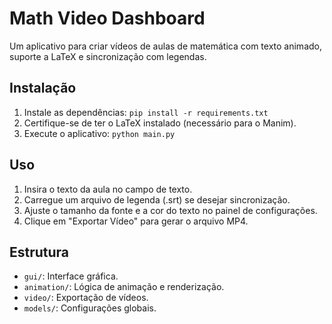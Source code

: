 # Math Video Dashboard

Um aplicativo para criar vídeos de aulas de matemática com texto animado, suporte a LaTeX e sincronização com legendas.

## Instalação
1. Instale as dependências: `pip install -r requirements.txt`
2. Certifique-se de ter o LaTeX instalado (necessário para o Manim).
3. Execute o aplicativo: `python main.py`

## Uso
1. Insira o texto da aula no campo de texto.
2. Carregue um arquivo de legenda (.srt) se desejar sincronização.
3. Ajuste o tamanho da fonte e a cor do texto no painel de configurações.
4. Clique em "Exportar Vídeo" para gerar o arquivo MP4.

## Estrutura
- `gui/`: Interface gráfica.
- `animation/`: Lógica de animação e renderização.
- `video/`: Exportação de vídeos.
- `models/`: Configurações globais.